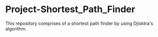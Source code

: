 # Project-Shortest_Path_Finder
 This repository comprises of a shortest path finder by using Djisktra's algorithm.
